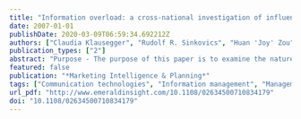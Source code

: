 ```yaml
---
title: "Information overload: a cross-national investigation of influence factors and effects"
date: 2007-01-01
publishDate: 2020-03-09T06:59:34.692212Z
authors: ["Claudia Klausegger", "Rudolf R. Sinkovics", "Huan 'Joy' Zou"]
publication_types: ["2"]
abstract: "Purpose - The purpose of this paper is to examine the nature and negative effects of the \"information overload” phenomenon, exacerbated in recent years by organizational design issues and rapid advances in information and communication technology, through a multidisciplinary lens. Design/methodology/approach - Data from a five-country East-West published study of information overload in the Reuters organization are used to examine the influences on information overload and to compare the effects on respondents in each country. Findings - Results of the re-manipulation of the survey data demonstrate significant negative relationships between information overload and the fulfilment of job responsibilities in all five countries surveyed. Information overload was perceived to be most stressful in the USA and UK. Practical implications - Marketing managers face the dilemma of receiving too much information, but too little that is \"right” for their planning responsibilities. The challenge is thus to convert \"information” into \"intelligence” that can effectively support strategic marketing planning. Suggestions are offered for reducing the duplication of information and adopting appropriate information-management strategies. Originality/value - Information overload has serious practical consequences for management and planning in marketing no less than in any other discipline. A clear and comprehensive view of the phenomenon and its effects on everyday job responsibilities is therefore useful in tackling the problem. The cross-national analysis permits adjustments to local management style and behaviour in the major economies of the East and West."
featured: false
publication: "*Marketing Intelligence & Planning*"
tags: ["Communication technologies", "Information management", "Management strategy", "Overload"]
url_pdf: "http://www.emeraldinsight.com/10.1108/02634500710834179"
doi: "10.1108/02634500710834179"
---
```


